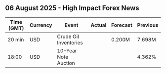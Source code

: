 ## 06 August 2025 - High Impact Forex News

| Time (GMT) | Currency | Event | Actual | Forecast | Previous |
|------|----------|-------|--------|----------|----------|
| 20 min | USD | Crude Oil Inventories |  | 0.200M | 7.698M |
| 18:00 | USD | 10-Year Note Auction |  |  | 4.362% |
